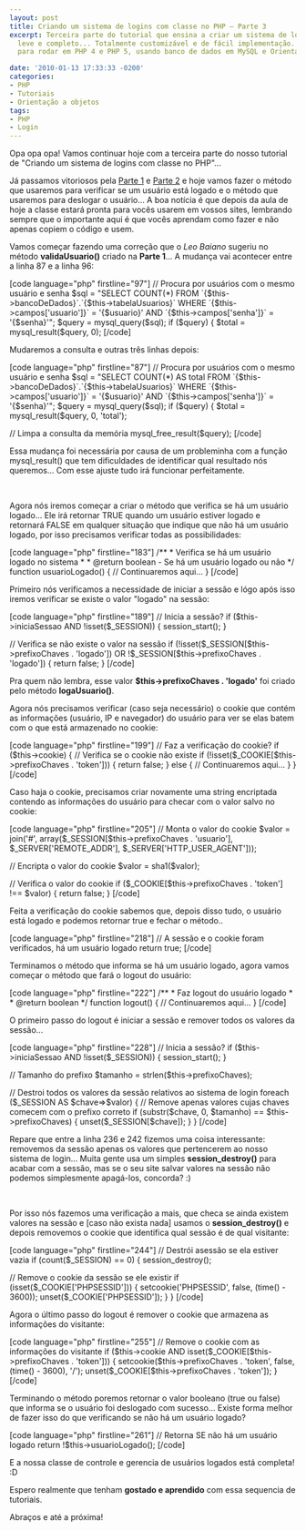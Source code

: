 ```yaml
---
layout: post
title: Criando um sistema de logins com classe no PHP – Parte 3
excerpt: Terceira parte do tutorial que ensina a criar um sistema de login sólido,
  leve e completo... Totalmente customizável e de fácil implementação. Sistema feito
  para rodar em PHP 4 e PHP 5, usando banco de dados em MySQL e Orientação a Objetos.

date: '2010-01-13 17:33:33 -0200'
categories:
- PHP
- Tutoriais
- Orientação a objetos
tags:
- PHP
- Login
---
```

<p>Opa opa opa! Vamos continuar hoje com a terceira parte do nosso tutorial de "Criando um sistema de logins com classe no PHP"...</p>
<p>Já passamos vitoriosos pela <a title="Criando um sistema de logins com classe no PHP - Parte 1" href="http://blog.thiagobelem.net/mysql/criando-um-sistema-de-logins-com-classe-no-php-parte-1/" target="_blank">Parte 1</a> e <a title="Criando um sistema de logins com classe no PHP - Parte 2" href="http://blog.thiagobelem.net/mysql/criando-um-sistema-de-logins-com-classe-no-php-parte-2/" target="_blank">Parte 2</a> e hoje vamos fazer o método que usaremos para verificar se um usuário está logado e o método que usaremos para deslogar o usuário... A boa notícia é que depois da aula de hoje a classe estará pronta para vocês usarem em vossos sites, lembrando sempre que o importante aqui é que vocês aprendam como fazer e não apenas copiem o código e usem.</p>
<p>Vamos começar fazendo uma correção  que o <em>Leo Baiano</em> sugeriu no método <strong>validaUsuario()</strong> criado na <strong>Parte 1</strong>... A mudança vai acontecer entre a linha 87 e a linha 96:</p>
<p>[code language="php" firstline="97"]
		// Procura por usuários com o mesmo usuário e senha
		$sql = "SELECT COUNT(*)
				FROM `{$this->bancoDeDados}`.`{$this->tabelaUsuarios}`
				WHERE
					`{$this->campos['usuario']}` = '{$usuario}'
					AND
					`{$this->campos['senha']}` = '{$senha}'";
		$query = mysql_query($sql);
		if ($query) {
			$total = mysql_result($query, 0);
[/code]</p>
<p>Mudaremos a consulta e outras três linhas depois:</p>
<p>[code language="php" firstline="87"]
		// Procura por usuários com o mesmo usuário e senha
		$sql = "SELECT COUNT(*) AS total
				FROM `{$this->bancoDeDados}`.`{$this->tabelaUsuarios}`
				WHERE
					`{$this->campos['usuario']}` = '{$usuario}'
					AND
					`{$this->campos['senha']}` = '{$senha}'";
		$query = mysql_query($sql);
		if ($query) {
			$total = mysql_result($query, 0, 'total');</p>
<p>			// Limpa a consulta da memória
			mysql_free_result($query);
[/code]</p>
<p>Essa mudança foi necessária por causa de um probleminha com a função mysql_result() que tem dificuldades de identificar qual resultado nós queremos... Com esse ajuste tudo irá funcionar perfeitamente.</p>
<p> </p>
<p>Agora nós iremos começar a criar o método que verifica se há um usuário logado... Ele irá retornar TRUE quando um usuário estiver logado e retornará FALSE em qualquer situação que indique que não há um usuário logado, por isso precisamos verificar todas as possibilidades:</p>
<p>[code language="php" firstline="183"]
	/**
	 * Verifica se há um usuário logado no sistema
	 *
	 * @return boolean - Se há um usuário logado ou não
	 */
	function usuarioLogado() {
		// Continuaremos aqui...
	}
[/code]</p>
<p>Primeiro nós verificamos a necessidade de iniciar a sessão e lógo após isso iremos verificar se existe o valor "logado" na sessão:</p>
<p>[code language="php" firstline="189"]
		// Inicia a sessão?
		if ($this->iniciaSessao AND !isset($_SESSION)) {
			session_start();
		}</p>
<p>		// Verifica se não existe o valor na sessão
		if (!isset($_SESSION[$this->prefixoChaves . 'logado']) OR !$_SESSION[$this->prefixoChaves . 'logado']) {
			return false;
		}
[/code]</p>
<p>Pra quem não lembra, esse valor <strong>$this->prefixoChaves . 'logado'</strong> foi criado pelo método <strong>logaUsuario()</strong>.</p>
<p>Agora nós precisamos verificar (caso seja necessário) o cookie que contém as informações (usuário, IP e navegador) do usuário para ver se elas batem com o que está armazenado no cookie:</p>
<p>[code language="php" firstline="199"]
		// Faz a verificação do cookie?
		if ($this->cookie) {
			// Verifica se o cookie não existe
			if (!isset($_COOKIE[$this->prefixoChaves . 'token'])) {
				return false;
			} else {
				// Continuaremos aqui...
			}
		}
[/code]</p>
<p>Caso haja o cookie, precisamos criar novamente uma string encriptada contendo as informações do usuário para checar com o valor salvo no cookie:</p>
<p>[code language="php" firstline="205"]
				// Monta o valor do cookie
				$valor = join('#', array($_SESSION[$this->prefixoChaves . 'usuario'], $_SERVER['REMOTE_ADDR'], $_SERVER['HTTP_USER_AGENT']));</p>
<p>				// Encripta o valor do cookie
				$valor = sha1($valor);</p>
<p>				// Verifica o valor do cookie
				if ($_COOKIE[$this->prefixoChaves . 'token'] !== $valor) {
					return false;
				}
[/code]</p>
<p>Feita a verificação do cookie sabemos que, depois disso tudo, o usuário está logado e podemos retornar true e fechar o método..</p>
<p>[code language="php" firstline="218"]
		// A sessão e o cookie foram verificados, há um usuário logado
		return true;
[/code]</p>
<p>Terminamos o método que informa se há um usuário logado, agora vamos começar o método que fará o logout do usuário:</p>
<p>[code language="php" firstline="222"]
	/**
	 * Faz logout do usuário logado
	 *
	 * @return boolean
	 */
	function logout() {
		// Continuaremos aqui...
	}
[/code]</p>
<p>O primeiro passo do logout é iniciar a sessão e remover todos os valores da sessão...</p>
<p>[code language="php" firstline="228"]
		// Inicia a sessão?
		if ($this->iniciaSessao AND !isset($_SESSION)) {
			session_start();
		}</p>
<p>		// Tamanho do prefixo
		$tamanho = strlen($this->prefixoChaves);</p>
<p>		// Destroi todos os valores da sessão relativos ao sistema de login
		foreach ($_SESSION AS $chave=>$valor) {
			// Remove apenas valores cujas chaves comecem com o prefixo correto
			if (substr($chave, 0, $tamanho) == $this->prefixoChaves) {
				unset($_SESSION[$chave]);
			}
		}
[/code]</p>
<p>Repare que entre a linha 236 e 242 fizemos uma coisa interessante: removemos da sessão apenas os valores que pertencerem ao nosso sistema de login... Muita gente usa um simples <strong>session_destroy()</strong> para acabar com a sessão, mas se o seu site salvar valores na sessão não podemos simplesmente apagá-los, concorda? :)</p>
<p> </p>
<p>Por isso nós fazemos uma verificação a mais, que checa se ainda existem valores na sessão e [caso não exista nada] usamos o <strong>session_destroy()</strong> e depois removemos o cookie que identifica qual sessão é de qual visitante:</p>
<p>[code language="php" firstline="244"]
		// Destrói asessão se ela estiver vazia
		if (count($_SESSION) == 0) {
			session_destroy();</p>
<p>			// Remove o cookie da sessão se ele existir
			if (isset($_COOKIE['PHPSESSID'])) {
				setcookie('PHPSESSID', false, (time() - 3600));
				unset($_COOKIE['PHPSESSID']);
			}
		}
[/code]</p>
<p>Agora o último passo do logout é remover o cookie que armazena as informações do visitante:</p>
<p>[code language="php" firstline="255"]
		// Remove o cookie com as informações do visitante
		if ($this->cookie AND isset($_COOKIE[$this->prefixoChaves . 'token'])) {
			setcookie($this->prefixoChaves . 'token', false, (time() - 3600), '/');
			unset($_COOKIE[$this->prefixoChaves . 'token']);
		}
[/code]</p>
<p>Terminando o método poremos retornar o valor booleano (true ou false) que informa se o usuário foi deslogado com sucesso... Existe forma melhor de fazer isso do que verificando se não há um usuário logado?</p>
<p>[code language="php" firstline="261"]
		// Retorna SE não há um usuário logado
		return !$this->usuarioLogado();
[/code]</p>
<p>E a nossa classe de controle e gerencia de usuários logados está completa! :D</p>
<p>Espero realmente que tenham <strong>gostado e aprendido</strong> com essa sequencia de tutoriais.</p>
<p>Abraços e até a próxima!</p>
